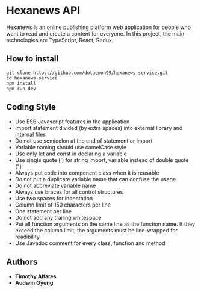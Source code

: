 # Hexanews API
Hexanews is an online publishing platform web application for people who want to read and create a content for everyone. In this project, the main technologies are TypeScript, React, Redux. 

## How to install
```
git clone https://github.com/dotaemon99/hexanews-service.git
cd hexanews-service
npm install
npm run dev
```

## Coding Style
- Use ES6 Javascript features in the application
- Import statement divided (by extra spaces) into external library and internal files
- Do not use semicolon at the end of statement or import
- Variable naming should use camelCase style
- Use only let and const in declaring a variable
- Use single quote (') for string import, variable instead of double quote (")
- Always put code into component class when it is reusable
- Do not put a duplicate variable name that can confuse the usage
- Do not abbreviate variable name
- Always use braces for all control structures
- Use two spaces for indentation
- Column limit of 150 characters per line
- One statement per line
- Do not add any trailing whitespace
- Put all function arguments on the same line as the function name. If they exceed the column limit, the arguments must be line-wrapped for readibility
- Use Javadoc comment for every class, function and method

## Authors
- **Timothy Alfares**
- **Audwin Oyong**